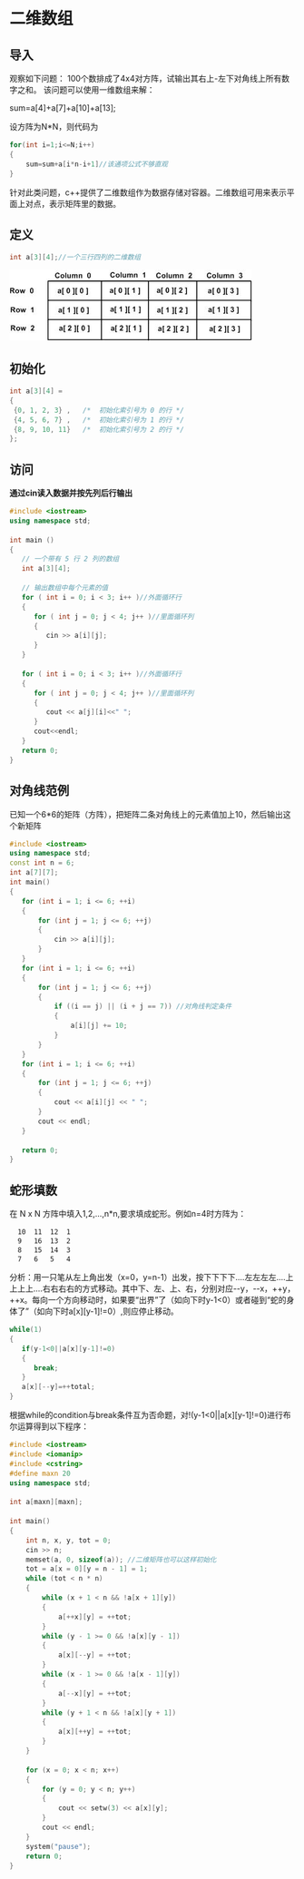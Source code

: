 # 二维数组

## 导入
观察如下问题：
100个数排成了4x4对方阵，试输出其右上-左下对角线上所有数字之和。
该问题可以使用一维数组来解：

sum=a[4]+a[7]+a[10]+a[13];

设方阵为N*N，则代码为
```cpp
for(int i=1;i<=N;i++)
{
    sum=sum+a[i*n-i+1]//该通项公式不够直观
}
```

针对此类问题，c++提供了二维数组作为数据存储对容器。二维数组可用来表示平面上对点，表示矩阵里的数据。

## 定义

```cpp
int a[3][4];//一个三行四列的二维数组
```
![二维数组](二维数组.jpg)

## 初始化

```cpp
int a[3][4] = 
{  
 {0, 1, 2, 3} ,   /*  初始化索引号为 0 的行 */
 {4, 5, 6, 7} ,   /*  初始化索引号为 1 的行 */
 {8, 9, 10, 11}   /*  初始化索引号为 2 的行 */
};
```

## 访问

**通过cin读入数据并按先列后行输出**

```cpp
#include <iostream>
using namespace std;
 
int main ()
{
   // 一个带有 5 行 2 列的数组
   int a[3][4];
 
   // 输出数组中每个元素的值                      
   for ( int i = 0; i < 3; i++ )//外面循环行
   {
      for ( int j = 0; j < 4; j++ )//里面循环列
      {
         cin >> a[i][j];
      }
   }

   for ( int i = 0; i < 3; i++ )//外面循环行
   {
      for ( int j = 0; j < 4; j++ )//里面循环列
      {
         cout << a[j][i]<<" ";
      }
      cout<<endl;
   }
   return 0;
}
```

## 对角线范例

已知一个6*6的矩阵（方阵），把矩阵二条对角线上的元素值加上10，然后输出这个新矩阵

 ```cpp
#include <iostream>
using namespace std;
const int n = 6;
int a[7][7];
int main()
{
    for (int i = 1; i <= 6; ++i)
    {
        for (int j = 1; j <= 6; ++j)
        {
            cin >> a[i][j];
        }
    }
    for (int i = 1; i <= 6; ++i)
    {
        for (int j = 1; j <= 6; ++j)
        {
            if ((i == j) || (i + j == 7)) //对角线判定条件
            {
                a[i][j] += 10;
            }
        }
    }
    for (int i = 1; i <= 6; ++i)
    {
        for (int j = 1; j <= 6; ++j)
        {
            cout << a[i][j] << " ";
        }
        cout << endl;
    }

    return 0;
}
```

## 蛇形填数

在 N x N 方阵中填入1,2,…,n*n,要求填成蛇形。例如n=4时方阵为：

      10  11  12  1 
      9   16  13  2 
      8   15  14  3 
      7   6   5   4 

分析：用一只笔从左上角出发（x=0，y=n-1）出发，按下下下下....左左左左....上上上上....右右右右的方式移动。其中下、左、上、右，分别对应--y，--x，++y，++x。每向一个方向移动时，如果要“出界”了（如向下时y-1<0）或者碰到“蛇的身体了”（如向下时a[x][y-1]!=0）,则应停止移动。

```cpp
while(1)
{
   if(y-1<0||a[x][y-1]!=0)
   {
      break;
   }
   a[x][--y]=++total;
}
```
根据while的condition与break条件互为否命题，对!(y-1<0||a[x][y-1]!=0)进行布尔运算得到以下程序：


```cpp
#include <iostream>
#include <iomanip>
#include <cstring>
#define maxn 20
using namespace std;

int a[maxn][maxn];

int main()
{
    int n, x, y, tot = 0;
    cin >> n;
    memset(a, 0, sizeof(a)); //二维矩阵也可以这样初始化
    tot = a[x = 0][y = n - 1] = 1;
    while (tot < n * n)
    {
        while (x + 1 < n && !a[x + 1][y])
        {
            a[++x][y] = ++tot;
        }
        while (y - 1 >= 0 && !a[x][y - 1])
        {
            a[x][--y] = ++tot;
        }
        while (x - 1 >= 0 && !a[x - 1][y])
        {
            a[--x][y] = ++tot;
        }
        while (y + 1 < n && !a[x][y + 1])
        {
            a[x][++y] = ++tot;
        }
    }

    for (x = 0; x < n; x++)
    {
        for (y = 0; y < n; y++)
        {
            cout << setw(3) << a[x][y];
        }
        cout << endl;
    }
    system("pause");
    return 0;
}
```

